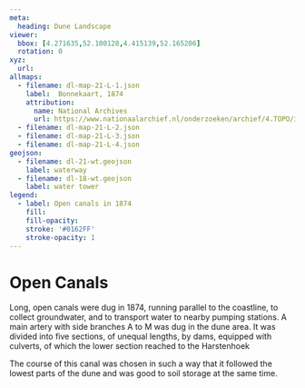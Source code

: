```yaml
---
meta:
  heading: Dune Landscape
viewer:
  bbox: [4.271635,52.100128,4.415139,52.165206]
  rotation: 0
xyz:
  url:
allmaps:
  - filename: dl-map-21-L-1.json
    label: 	Bonnekaart, 1874
    attribution:
      name: National Archives
      url: https://www.nationaalarchief.nl/onderzoeken/archief/4.TOPO/invnr/%40A~A7~A7.1~10.8-10.776C~10.502-10.502C~10.502      
  - filename: dl-map-21-L-2.json  
  - filename: dl-map-21-L-3.json 
  - filename: dl-map-21-L-4.json 
geojson:
  - filename: dl-21-wt.geojson
    label: waterway
  - filename: dl-18-wt.geojson
    label: water tower
legend:
  - label: Open canals in 1874
    fill: 
    fill-opacity: 
    stroke: '#0162FF'
    stroke-opacity: 1
---
```


# Open Canals

Long, open canals were dug in 1874, running parallel to the coastline, to collect groundwater, and to transport water to nearby pumping stations. A main artery with side branches A to M was dug in the dune area. It was divided into five sections, of unequal lengths, by dams, equipped with culverts, of which the lower section reached to the Harstenhoek

The course of this canal was chosen in such a way that it followed the lowest parts of the dune and was good to soil storage at the same time.